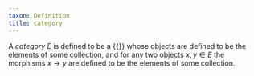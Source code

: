```yaml
---
taxon: Definition
title: category
---
```


A *category* $E$ is defined to be a {{<cref frct-001F>}} whose objects
are defined to be the elements of some collection, and for any two objects
$x,y\in E$ the morphisms $x\to y$ are defined to be the elements of some
collection.
